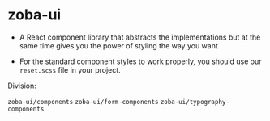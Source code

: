 # zoba-ui

- A React component library that abstracts the implementations but at the same time gives you the power of styling the way you want

- For the standard component styles to work properly, you should use our `reset.scss` file in your project.

Division:

`zoba-ui/components`
`zoba-ui/form-components`
`zoba-ui/typography-components`
